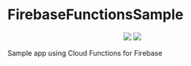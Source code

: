 # FirebaseFunctionsSample

<p align="center">
<a href="https://opensource.org/licenses/Apache-2.0"><img src="https://img.shields.io/badge/License-Apache%202.0-blue.svg"></a>
<a href="https://travis-ci.org/kazuki229/FirebaseFunctionsSample"><img src="https://travis-ci.org/kazuki229/FirebaseFunctionsSample.svg?branch=master"></a>
</p>

Sample app using Cloud Functions for Firebase
